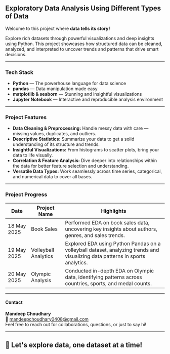 ## Exploratory Data Analysis Using Different Types of Data

Welcome to this project where **data tells its story!**  

Explore rich datasets through powerful visualizations and deep insights using Python. This project showcases how structured data can be cleaned, analyzed, and interpreted to uncover trends and patterns that drive smart decisions.

---

### Tech Stack

- **Python** — The powerhouse language for data science  
- **pandas** — Data manipulation made easy  
- **matplotlib & seaborn** — Stunning and insightful visualizations  
- **Jupyter Notebook** — Interactive and reproducible analysis environment

---

### Project Features

-  **Data Cleaning & Preprocessing:** Handle messy data with care — missing values, duplicates, and outliers.  
-  **Descriptive Statistics:** Summarize your data to get a solid understanding of its structure and trends.  
-  **Insightful Visualizations:** From histograms to scatter plots, bring your data to life visually.  
-  **Correlation & Feature Analysis:** Dive deeper into relationships within the data for better feature selection and understanding.  
-  **Versatile Data Types:** Work seamlessly across time series, categorical, and numerical data to cover all bases.

---

### Project Progress  

| Date        | Project Name          | Highlights                                                                                                             |  
|------------|-----------------------|--------------------------------------------------------------------------------------------------------------------------|  
| 18 May 2025 | Book Sales            | Performed EDA on book sales data, uncovering key insights about authors, genres, and sales trends.                            |  
| 19 May 2025 | Volleyball Analytics  | Explored EDA using Python Pandas on a volleyball dataset, analyzing trends and visualizing data patterns in sports analytics. | 
| 20 May 2025 | Olympic Analysis      | Conducted in-depth EDA on Olympic data, identifying patterns across countries, sports, and medal counts.                   |  

---

#### Contact

**Mandeep Choudhary**  
📧 mandeepchoudhary0408@gmail.com  
Feel free to reach out for collaborations, questions, or just to say hi!

---

## 🔗 Let's explore data, one dataset at a time!
